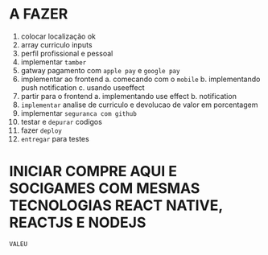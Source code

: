 # A FAZER

1. colocar localização ok
2. array curriculo inputs 
3. perfil profissional e pessoal 
4. implementar `tamber`
5. gatway pagamento com `apple pay` e `google pay` 
6. implementar ao frontend
    a. comecando com o `mobile` 
    b. implementando push notification 
    c. usando useeffect 
7. partir para o frontend 
    a. implementando use effect 
    b. notification
8. `implementar` analise de curriculo e devolucao de valor em porcentagem 
9. implementar `seguranca com github` 
10. testar e `depurar` codigos 
11. fazer `deploy`
12. `entregar` para testes

# INICIAR COMPRE AQUI E SOCIGAMES COM MESMAS TECNOLOGIAS REACT NATIVE, REACTJS E NODEJS 


`VALEU` 